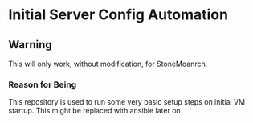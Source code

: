 # Initial Server Config Automation

## Warning
This will only work, without modification, for StoneMoanrch.

### Reason for Being

This repository is used to run some very basic setup steps on initial VM startup. This might be replaced with ansible later on
